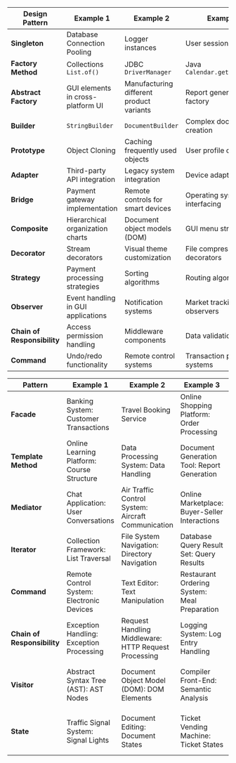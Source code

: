 

| Design Pattern          | Example 1                           | Example 2                               | Example 3                               | Example 4                               | Example 5                               | Example 6                               | Example 7                               | Example 8                               | Example 9                               | Example 10                              |
|-------------------------|-------------------------------------|-----------------------------------------|-----------------------------------------|-----------------------------------------|-----------------------------------------|-----------------------------------------|-----------------------------------------|-----------------------------------------|-----------------------------------------|-----------------------------------------|
| **Singleton**           | Database Connection Pooling         | Logger instances                        | User sessions                           | Cache Managers                          | Configuration Manager                   | Application Context                     | Print Spooler                           | Thread Pool                            | Resource Managers                       | Window Manager                          |
| **Factory Method**      | Collections `List.of()`              | JDBC `DriverManager`                    | Java `Calendar.getInstance()`           | `DateTimeFormatter`                    | `NumberFormat.getInstance()`            | `Charset.forName()`                     | `TimeZone.getTimeZone()`               | `Currency.getInstance()`               | `DocumentBuilder`                       | `MessageDigest.getInstance()`           |
| **Abstract Factory**    | GUI elements in cross-platform UI    | Manufacturing different product variants | Report generation factory               | XML parsers                            | Look and feel factories                 | `DataSource` factories                  | `DocumentBuilderFactory`               | `SAXParserFactory`                     | `SSLContext.getInstance()`             | `KeyPairGenerator.getInstance()`       |
| **Builder**             | `StringBuilder`                     | `DocumentBuilder`                       | Complex document creation               | `Locale.Builder`                       | `Notification.Builder`                  | `CriteriaQuery.Builder`                 | `HttpClient` `HttpRequest.Builder`     | `ProcessBuilder`                       | `ImmutableList.Builder`                 | `ImmutableMap.Builder`                 |
| **Prototype**           | Object Cloning                      | Caching frequently used objects         | User profile cloning                    | Blueprint instances in a game          | Document template cloning               | GUI widget cloning                      | Thread cloning                          | Shape cloning                          | Cache entry cloning                     | Data transfer object cloning            |
| **Adapter**             | Third-party API integration         | Legacy system integration                | Device adapters                         | Data format conversion                 | JDBC Wrapper                            | UI component adapters                   | Library/framework wrappers               | Plug adapters                           | Service integrations                    | Power adapters                          |
| **Bridge**              | Payment gateway implementation      | Remote controls for smart devices        | Operating systems interfacing            | JDBC drivers                           | File system abstractions                | GUI component bridge                    | Database abstraction layer               | Web service endpoints                   | Audio and video streaming interfaces    | Database access layer                   |
| **Composite**           | Hierarchical organization charts    | Document object models (DOM)             | GUI menu structures                     | File system structures                 | GUI components and containers           | Task scheduling structures              | Playlist structures                     | E-commerce product structures           | Website navigational structures         | File directory structures               |
| **Decorator**           | Stream decorators                   | Visual theme customization               | File compression decorators             | Encryption decorators                   | Text formatting decorators               | GUI component decorators                | Logging decorators                      | Web service decorators                  | Validation decorators                   | Image processing decorators             |
| **Strategy**            | Payment processing strategies        | Sorting algorithms                       | Routing algorithms                      | Search algorithms                       | Image processing strategies             | Encryption strategies                    | Compression strategies                   | Data validation strategies               | Serialization strategies                 | Scheduling strategies                    |
| **Observer**            | Event handling in GUI applications   | Notification systems                     | Market tracking observers                | Data change listeners                   | Stock market watchers                   | Traffic monitoring observers            | User interface observers                 | File system change observers             | Sensor data observers                    | Subscriber pattern in messaging systems  |
| **Chain of Responsibility** | Access permission handling      | Middleware components                    | Data validation chain                    | Exception handling chain                 | Logging chain                           | Request processing chain                | Validation rule chain                    | Workflow processing chain                | Data processing pipeline                 | Filter chain in web applications         |
| **Command**             | Undo/redo functionality             | Remote control systems                   | Transaction processing systems           | Menu commands                           | Macro recording systems                  | Document processing commands             | Web request handling commands           | Scripting commands                      | Microservice invocations                 | Business process automation commands     |

| Pattern                 | Example 1                                        | Example 2                                  | Example 3                                       | Example 4                                    | Example 5                                      | Example 6                                        | Example 7                                         | Example 8                                       | Example 9                                | Example 10                                        |
|-------------------------|--------------------------------------------------|--------------------------------------------|-------------------------------------------------|----------------------------------------------|------------------------------------------------|--------------------------------------------------|---------------------------------------------------|-------------------------------------------------|------------------------------------------|---------------------------------------------------|
| **Facade**              | Banking System: Customer Transactions             | Travel Booking Service                     | Online Shopping Platform: Order Processing      | Social Media API: Integration                | Operating System: System Processes            | Event Ticketing Service: Ticket Purchases         | Hospital Management System: Patient Services       | File Handling Library: File Operations          | Music Player Application: Music Controls | Restaurant Management System: Order Handling       |
| **Template Method**     | Online Learning Platform: Course Structure        | Data Processing System: Data Handling      | Document Generation Tool: Report Generation    | Game Development Framework: Game Levels      | Web Framework: Request Handling               | Recipe Application: Cooking Recipes               | Fitness App: Workout Plans                         | Document Conversion Tool: File Conversion     | UI Framework: UI Components              | Messaging System: Message Processing                |
| **Mediator**            | Chat Application: User Conversations              | Air Traffic Control System: Aircraft Communication | Online Marketplace: Buyer-Seller Interactions | Smart Home Automation: Connected Devices     | Online Gaming Platform: Player Interaction   | Auction Platform: Bidding Process                   | Hospital Emergency Room: Patient Care               | Stock Exchange: Trading Operations              | Project Management Tool: Team Collaboration | Traffic Management System: Traffic Flow             |
| **Iterator**            | Collection Framework: List Traversal             | File System Navigation: Directory Navigation | Database Query Result Set: Query Results       | Music Playlist: Song Selection               | Task Scheduler: Job Execution                 | Social Media Feed: Posts                           | Menu System: Menu Items                            | Calendar Application: Events                    | Inventory Management: Stock Items          | Employee Database: Employee Records                 |
| **Command**             | Remote Control System: Electronic Devices         | Text Editor: Text Manipulation              | Restaurant Ordering System: Meal Preparation  | Task Automation Tool: Task Execution         | Drawing Application: Drawing Actions         | Version Control System: Repository Operations     | Home Automation System: Smart Home Actions          | ATM Interface: Transaction Operations          | Document Processing Tool: Document Editing | Game Console Controller: Game Actions               |
| **Chain of Responsibility** | Exception Handling: Exception Processing     | Request Handling Middleware: HTTP Request Processing | Logging System: Log Entry Handling     | Validation Pipeline: Data Validation       | Message Filtering: Message Processing       | Security Authentication: User Authentication     | Ticket Resolution System: Ticket Handling          | Sales Discount Approval: Discount Approval     | Notification System: Notification Distribution | Payment Processing: Payment Authorization           |
| **Visitor**             | Abstract Syntax Tree (AST): AST Nodes            | Document Object Model (DOM): DOM Elements   | Compiler Front-End: Semantic Analysis         | Financial Report Generation: Report Elements | Object Serialization: Object Serialization   | Graphic Design Software: Graphic Elements          | Database Query Optimization: Query Plans           | Game Development: Game Entities                   | Medical Records System: Patient Information | Code Refactoring Tool: Code Analysis                |
| **State**               | Traffic Signal System: Signal Lights             | Document Editing: Document States           | Ticket Vending Machine: Ticket States         | Online Order Processing: Order Status       | Workflow Management System: Workflow States | User Session Management: User Session States       | Game Character State: Character States             | Workflow Engine: Workflow States                   | Mobile Application State: App States         | Robot Control System: Robot States                  |


